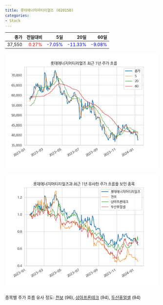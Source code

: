 ```yaml
---
title: 롯데에너지머티리얼즈 (020150)
categories:
- Stock
---
```


|종가|전일대비|5일|20일|60일|
|---:|-------:|--:|---:|---:|
|37,550|<span style="color: red">0.27%</span>|<span style="color: blue">-7.05%</span>|<span style="color: blue">-11.33%</span>|<span style="color: blue">-9.08%</span>|


<!-- more -->

![020150](/assets/images/stock/020150.png)

![020150](/assets/images/stock/020150_sim.png)

종목별 주가 흐름 유사 정도:
[천보](/stock/278280/) (96),
[상아프론테크](/stock/089980/) (94),
[두산퓨얼셀](/stock/336260/) (94)